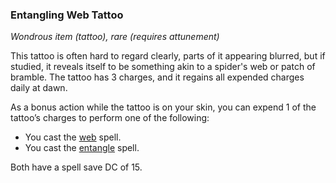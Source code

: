 ### Entangling Web Tattoo
*Wondrous item (tattoo), rare (requires attunement)*

This tattoo is often hard to regard clearly, parts of it appearing blurred, but if studied, it reveals itself to be something akin to a spider's web or patch of bramble. The tattoo has 3 charges, and it regains all expended charges daily at dawn.

As a bonus action while the tattoo is on your skin, you can expend 1 of the tattoo’s charges to perform one of the following:

* You cast the [web](../Spells/web.md) spell.
* You cast the [entangle](../Spells/entangle.md) spell.

Both have a spell save DC of 15.